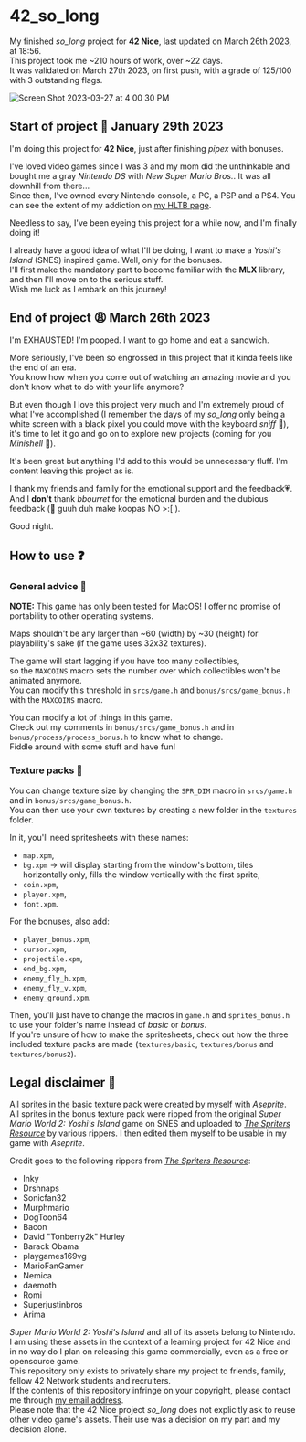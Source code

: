 # 42_so_long

My finished *so_long* project for **42 Nice**, last updated on March 26th 2023, at 18:56.  
This project took me ~210 hours of work, over ~22 days.  
It was validated on March 27th 2023, on first push, with a grade of 125/100 with 3 outstanding flags.  

![Screen Shot 2023-03-27 at 4 00 30 PM](https://user-images.githubusercontent.com/117783405/227961970-a5594405-b873-419b-b64d-352b10742abd.png)

## Start of project 👾 January 29th 2023

I'm doing this project for **42 Nice**, just after finishing *pipex* with bonuses.

I've loved video games since I was 3 and my mom did the unthinkable and bought me a gray *Nintendo DS* with *New Super Mario Bros.*. It was all downhill from there...  
Since then, I've owned every Nintendo console, a PC, a PSP and a PS4. You can see the extent of my addiction on [my HLTB page].

[my HLTB page]: https://howlongtobeat.com/user/SCOUNDREL

Needless to say, I've been eyeing this project for a while now, and I'm finally doing it!

I already have a good idea of what I'll be doing, I want to make a *Yoshi's Island* (SNES) inspired game. Well, only for the bonuses.  
I'll first make the mandatory part to become familiar with the **MLX** library, and then I'll move on to the serious stuff.  
Wish me luck as I embark on this journey!

## End of project 😩 March 26th 2023

I'm EXHAUSTED! I'm pooped. I want to go home and eat a sandwich.  

More seriously, I've been so engrossed in this project that it kinda feels like the end of an era.  
You know how when you come out of watching an amazing movie and you don't know what to do with your life anymore?  

But even though I love this project very much and I'm extremely proud of what I've accomplished (I remember the days of my *so_long* only being a white screen with a black pixel you could move with the keyboard *sniff* 🤧), it's time to let it go and go on to explore new projects (coming for you *Minishell* 👀).

It's been great but anything I'd add to this would be unnecessary fluff. I'm content leaving this project as is.  

I thank my friends and family for the emotional support and the feedback💗.  
And I **don't** thank *bbourret* for the emotional burden and the dubious feedback (🤪 guuh duh make koopas NO >:[ ).  

Good night.  

## How to use ❓

### General advice 🧰

**NOTE:** This game has only been tested for MacOS! I offer no promise of portability to other operating systems.

Maps shouldn't be any larger than ~60 (width) by ~30 (height) for playability's sake (if the game uses 32x32 textures).  
  
The game will start lagging if you have too many collectibles,  
so the `MAXCOINS` macro sets the number over which collectibles won't be animated anymore.  
You can modify this threshold in `srcs/game.h` and `bonus/srcs/game_bonus.h` with the `MAXCOINS` macro.  
  
You can modify a lot of things in this game.  
Check out my comments in `bonus/srcs/game_bonus.h` and in `bonus/process/process_bonus.h` to know what to change.  
Fiddle around with some stuff and have fun!  

### Texture packs 🎨

You can change texture size by changing the `SPR_DIM` macro in `srcs/game.h` and in `bonus/srcs/game_bonus.h`.  
You can then use your own textures by creating a new folder in the `textures` folder.  

In it, you'll need spritesheets with these names:
- `map.xpm`,
- `bg.xpm` -> will display starting from the window's bottom, tiles horizontally only, fills the window vertically with the first sprite,
- `coin.xpm`,
- `player.xpm`,
- `font.xpm`.  

For the bonuses, also add:
- `player_bonus.xpm`,
- `cursor.xpm`,
- `projectile.xpm`,
- `end_bg.xpm`,
- `enemy_fly_h.xpm`,
- `enemy_fly_v.xpm`,
- `enemy_ground.xpm`.  

Then, you'll just have to change the macros in `game.h` and `sprites_bonus.h` to use your folder's name instead of *basic* or *bonus*.  
If you're unsure of how to make the spritesheets, check out how the three included texture packs are made (`textures/basic`, `textures/bonus` and `textures/bonus2`).  

## Legal disclaimer 🔨

All sprites in the basic texture pack were created by myself with *Aseprite*.  
All sprites in the bonus texture pack were ripped from the original *Super Mario World 2: Yoshi's Island* game on SNES and uploaded to *[The Spriters Resource]* by various rippers. I then edited them myself to be usable in my game with *Aseprite*.  

Credit goes to the following rippers from *[The Spriters Resource]*:
- Inky
- Drshnaps
- Sonicfan32
- Murphmario
- DogToon64
- Bacon
- David "Tonberry2k" Hurley
- Barack Obama
- playgames169vg
- MarioFanGamer
- Nemica
- daemoth
- Romi
- Superjustinbros
- Arima
  
*Super Mario World 2: Yoshi's Island* and all of its assets belong to Nintendo.  
I am using these assets in the context of a learning project for 42 Nice and in no way do I plan on releasing this game commercially, even as a free or opensource game.  
This repository only exists to privately share my project to friends, family, fellow 42 Network students and recruiters.  
If the contents of this repository infringe on your copyright, please contact me through [my email address].  
Please note that the 42 Nice project *so_long* does not explicitly ask to reuse other video game's assets. Their use was a decision on my part and my decision alone.  

[The Spriters Resource]: https://www.spriters-resource.com/snes/yoshiisland/
[my email address]: theopaquier2@gmail.com
